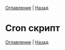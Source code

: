 [Оглавление](/../README.md) | [Назад](php.md "Реализация на PHP")

# Cron скрипт

[Оглавление](/../README.md) | [Назад](php.md "Реализация на PHP") 